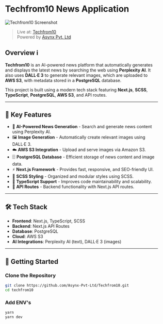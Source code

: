 # Techfrom10 News Application

![Techfrom10 Screenshot](https://github.com/user-attachments/assets/78407674-f17e-42ba-9eef-c1d626b4ccaf)

> Live at: [Techfrom10](https://techfrom10.com)  
> Powered by [Asynx Pvt. Ltd](https://asynx.in)

## Overview ℹ️

**Techfrom10** is an AI-powered news platform that automatically generates and displays the latest news by searching the web using **Perplexity AI**. It also uses **DALL·E 3** to generate relevant images, which are uploaded to **AWS S3**, with metadata stored in a **PostgreSQL** database.

This project is built using a modern tech stack featuring **Next.js**, **SCSS**, **TypeScript**, **PostgreSQL**, **AWS S3**, and API routes.

---

## 🔑 Key Features

- 🧠 **AI-Powered News Generation** - Search and generate news content using Perplexity AI.
- 🖼️ **Image Generation** - Automatically create relevant images using DALL·E 3.
- ☁️ **AWS S3 Integration** - Upload and serve images via Amazon S3.
- 🗄️ **PostgreSQL Database** - Efficient storage of news content and image data.
- ⚡ **Next.js Framework** - Provides fast, responsive, and SEO-friendly UI.
- 🎨 **SCSS Styling** - Organized and modular styles using SCSS.
- 🔐 **TypeScript Support** - Improves code maintainability and scalability.
- 🔌 **API Routes** - Backend functionality with Next.js API routes.

---

## 🛠️ Tech Stack

- **Frontend**: Next.js, TypeScript, SCSS  
- **Backend**: Next.js API Routes  
- **Database**: PostgreSQL  
- **Cloud**: AWS S3  
- **AI Integrations**: Perplexity AI (text), DALL·E 3 (images)

---

## 🚀 Getting Started

### Clone the Repository

```bash
git clone https://github.com/Asynx-Pvt-Ltd/Techfrom10.git
cd techfrom10
```
### Add ENV's

```bash
yarn
yarn dev
```
